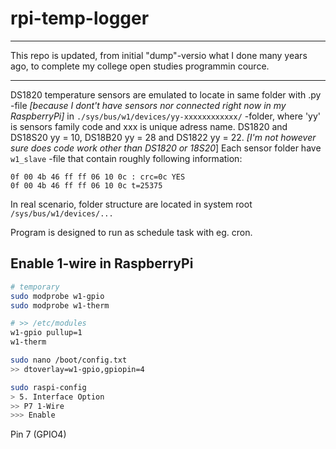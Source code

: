 # rpi-temp-logger

----

This repo is updated, from initial "dump"-versio what I done many years ago,
to complete my college open studies programmin cource.

----

DS1820 temperature sensors are emulated to locate in same folder with .py -file
*[because I dont't have sensors nor connected right now in my RaspberryPi]*
in `./sys/bus/w1/devices/yy-xxxxxxxxxxxx/` -folder, where 'yy' is sensors family code
and xxx is unique adress name. DS1820 and DS18S20 yy = 10, DS18B20 yy = 28 and DS1822 yy = 22.
*[I'm not however sure does code work other than DS1820 or 18S20*]
Each sensor folder have `w1_slave` -file that contain roughly following information:

```
0f 00 4b 46 ff ff 06 10 0c : crc=0c YES
0f 00 4b 46 ff ff 06 10 0c t=25375
```

In real scenario, folder structure are located in system root `/sys/bus/w1/devices/...`

Program is designed to run as schedule task with eg. cron.

## Enable 1-wire in RaspberryPi

```bash
# temporary
sudo modprobe w1-gpio
sudo modprobe w1-therm

# >> /etc/modules
w1-gpio pullup=1
w1-therm

sudo nano /boot/config.txt
>> dtoverlay=w1-gpio,gpiopin=4

sudo raspi-config
> 5. Interface Option
>> P7 1-Wire
>>> Enable
```

Pin 7 (GPIO4)
